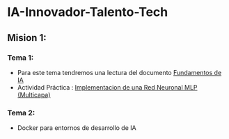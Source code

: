 # IA-Innovador-Talento-Tech

## Mision 1:

### Tema 1: 

* Para este tema tendremos una lectura del documento [Fundamentos de IA ](https://github.com/EderLara/IA-Innovador-Talento-Tech/blob/main/Fundamentos_de_la_Inteligencia_Artificial.ipynb)
* Actividad Práctica : [Implementacion de una Red Neuronal MLP (Multicapa)](https://github.com/EderLara/IA-Innovador-Talento-Tech/blob/main/Inteligencia_Artificial_3_1.ipynb)

### Tema 2:

* Docker para entornos de desarrollo de IA
